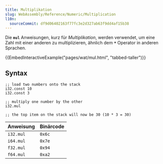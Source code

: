 ```yaml
---
title: Multiplikation
slug: WebAssembly/Reference/Numeric/Multiplication
l10n:
  sourceCommit: df9d06402163f77fc3e2d327ab63f9dd4af15b38
---
```


Die **`mul`** Anweisungen, kurz für _Multiplikation_, werden verwendet, um eine Zahl mit einer anderen zu multiplizieren, ähnlich dem **`*`** Operator in anderen Sprachen.

{{EmbedInteractiveExample("pages/wat/mul.html", "tabbed-taller")}}

## Syntax

```wasm
;; load two numbers onto the stack
i32.const 10
i32.const 3

;; multiply one number by the other
i32.mul

;; the top item on the stack will now be 30 (10 * 3 = 30)
```

| Anweisung | Binärcode |
| --------- | --------- |
| `i32.mul` | `0x6c`    |
| `i64.mul` | `0x7e`    |
| `f32.mul` | `0x94`    |
| `f64.mul` | `0xa2`    |
